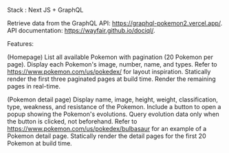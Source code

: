Stack : Next JS + GraphQL

Retrieve data from the GraphQL API: https://graphql-pokemon2.vercel.app/.
API documentation: https://wayfair.github.io/dociql/.

Features:

(Homepage)
List all available Pokemon with pagination (20 Pokemon per page).
Display each Pokemon's image, number, name, and types.
Refer to https://www.pokemon.com/us/pokedex/ for layout inspiration.
Statically render the first three paginated pages at build time.
Render the remaining pages in real-time.

(Pokemon detail page)
Display name, image, height, weight, classification, type, weakness, and resistance of the Pokemon.
Include a button to open a popup showing the Pokemon's evolutions.
Query evolution data only when the button is clicked, not beforehand.
Refer to https://www.pokemon.com/us/pokedex/bulbasaur for an example of a Pokemon detail page.
Statically render the detail pages for the first 20 Pokemon at build time.
